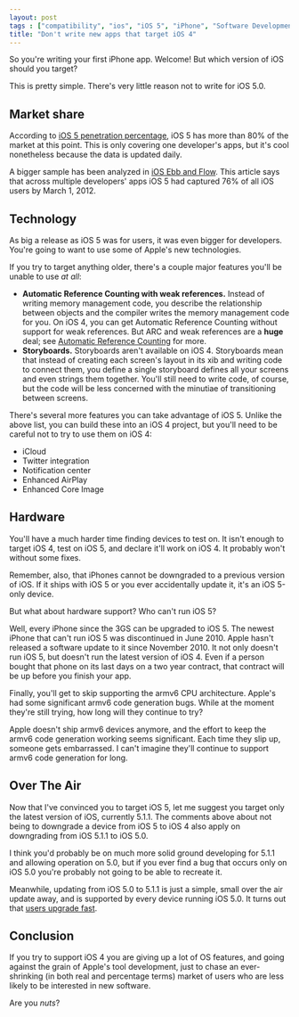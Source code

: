 ```yaml
---
layout: post
tags : ["compatibility", "ios", "iOS 5", "iPhone", "Software Development"]
title: "Don't write new apps that target iOS 4"
---
```

So you're writing your first iPhone app. Welcome! But which version of iOS should you target?

This is pretty simple. There's very little reason not to write for iOS 5.0.

## Market share ##

According to [iOS 5 penetration percentage](http://www.game4mob.com/index.php/tech-articles/67-ios-5-penetration-percentage), iOS 5 has more than 80% of the market at this point. This is only covering one developer's apps, but it's cool nonetheless because the data is updated daily.

A bigger sample has been analyzed in [iOS Ebb and Flow](http://pxldot.com/post/18754186750/ios-ebb-and-flow). This article says that across multiple developers' apps iOS 5 had captured 76% of all iOS users by March 1, 2012.

## Technology ##

As big a release as iOS 5 was for users, it was even bigger for developers. You're going to want to use some of Apple's new technologies.

If you try to target anything older, there's a couple major features you'll be unable to use *at all*:

* **Automatic Reference Counting with weak references.** Instead of writing memory management code, you describe the relationship between objects and the compiler writes the memory management code for you. On iOS 4, you can get Automatic Reference Counting without support for weak references. But ARC and weak references are a **huge** deal; see [Automatic Reference Counting](/2012/05/automatic-reference-counting/) for more.
* **Storyboards.** Storyboards aren't available on iOS 4. Storyboards mean that instead of creating each screen's layout in its xib and writing code to connect them, you define a single storyboard defines all your screens and even strings them together. You'll still need to write code, of course, but the code will be less concerned with the minutiae of transitioning between screens.

There's several more features you can take advantage of iOS 5. Unlike the above list, you can build these into an iOS 4 project, but you'll need to be careful not to try to use them on iOS 4:

* iCloud
* Twitter integration
* Notification center
* Enhanced AirPlay
* Enhanced Core Image

## Hardware ##

You'll have a much harder time finding devices to test on. It isn't enough to target iOS 4, test on iOS 5, and declare it'll work on iOS 4. It probably won't without some fixes.

Remember, also, that iPhones cannot be downgraded to a previous version of iOS. If it ships with iOS 5 or you ever accidentally update it, it's an iOS 5-only device.

But what about hardware support? Who can't run iOS 5?

Well, every iPhone since the 3GS can be upgraded to iOS 5. The newest iPhone that can't run iOS 5 was discontinued in June 2010. Apple hasn't released a software update to it since November 2010. It not only doesn't run iOS 5, but doesn't run the latest version of iOS 4. Even if a person bought that phone on its last days on a two year contract, that contract will be up before you finish your app.

Finally, you'll get to skip supporting the armv6 CPU architecture. Apple's had some significant armv6 code generation bugs. While at the moment they're still trying, how long will they continue to try?

Apple doesn't ship armv6 devices anymore, and the effort to keep the armv6 code generation working seems significant. Each time they slip up, someone gets embarrassed. I can't imagine they'll continue to support armv6 code generation for long.

## Over The Air ##

Now that I've convinced you to target iOS 5, let me suggest you target only the latest version of iOS, currently 5.1.1. The comments above about not being to downgrade a device from iOS 5 to iOS 4 also apply on downgrading from iOS 5.1.1 to iOS 5.0.

I think you'd probably be on much more solid ground developing for 5.1.1 and allowing operation on 5.0, but if you ever find a bug that occurs only on iOS 5.0 you're probably not going to be able to recreate it.

Meanwhile, updating from iOS 5.0 to 5.1.1 is just a simple, small over the air update away, and is supported by every device running iOS 5.0. It turns out that [users upgrade fast](http://david-smith.org/blog/2012/05/11/ios-5-dot-1-1-upgrade-stats/index.html).

## Conclusion ##

If you try to support iOS 4 you are giving up a lot of OS features, and going against the grain of Apple's tool development, just to chase an ever-shrinking (in both real and percentage terms) market of users who are less likely to be interested in new software.

Are you *nuts*?